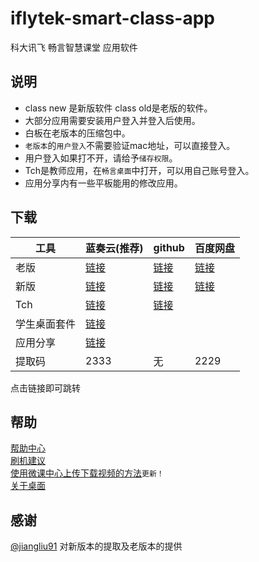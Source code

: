 # iflytek-smart-class-app
科大讯飞 畅言智慧课堂  应用软件<br>

## 说明

- class new 是新版软件 class old是老版的软件。<br>
- 大部分应用需要安装用户登入并登入后使用。<br> 
- 白板在老版本的压缩包中。<br>
- `老版本`的`用户登入`不需要验证mac地址，可以直接登入。<br>
- 用户登入如果打不开，请给予`储存权限`。<br>
- Tch是教师应用，在`畅言桌面`中打开，可以用自己账号登入。
- 应用分享内有一些平板能用的修改应用。
## 下载

|  工具  | 蓝奏云(推荐) | github  | 百度网盘 |  
|  ----  | ----   | ----  |----  |
|老版|[链接](https://wws.lanzous.com/b01zz1o6d)|[链接](https://github.com/Kirinnana/iflytek-smart-class-app/releases/download/v1.0/smart.class.old.zip)|[链接](https://pan.baidu.com/s/1zNOWqWdm0dbyWkWBIClTQg)|
|新版|[链接](https://wws.lanzous.com/b01zz1pzi)|[链接](https://github.com/Kirinnana/iflytek-smart-class-app/releases/download/v2.0/smart.class.new.zip)|[链接](https://pan.baidu.com/s/1zNOWqWdm0dbyWkWBIClTQg)|
|Tch|[链接](https://wws.lanzous.com/b0200r21i)|[链接](https://github.com/Kirinnana/iflytek-smart-class-app/releases/tag/v3.0)||
|学生桌面套件|[链接](https://wws.lanzous.com/b0200p1gf)|||
|应用分享|[链接](https://wws.lanzous.com/b02019a3g)|||
|提取码|2333|无|2229|

点击链接即可跳转

## 帮助
  [帮助中心](https://github.com/Kirinnana/iflytek-smart-class-app/wiki)<br>
  [刷机建议](https://github.com/Kirinnana/iflytek-smart-class-app/wiki#%E5%88%B7%E6%9C%BA%E5%BB%BA%E8%AE%AE)<br>
  [使用微课中心上传下载视频的方法](https://github.com/Kirinnana/iflytek-smart-class-app/wiki/%E5%85%B3%E4%BA%8E%E5%BE%AE%E8%AF%BE%E4%B8%AD%E5%BF%83#%E4%BD%BF%E7%94%A8%E5%BE%AE%E8%AF%BE%E4%B8%AD%E5%BF%83%E4%B8%8A%E4%BC%A0%E4%B8%8B%E8%BD%BD%E8%A7%86%E9%A2%91%E7%9A%84%E6%96%B9%E6%B3%95new)`更新！`<br>
  [关于桌面](https://github.com/Kirinnana/iflytek-smart-class-app/wiki/%E5%85%B3%E4%BA%8E%E6%A1%8C%E9%9D%A2)

## 感谢
[@jiangliu91](https://github.com/jiangliu91) 对新版本的提取及老版本的提供
